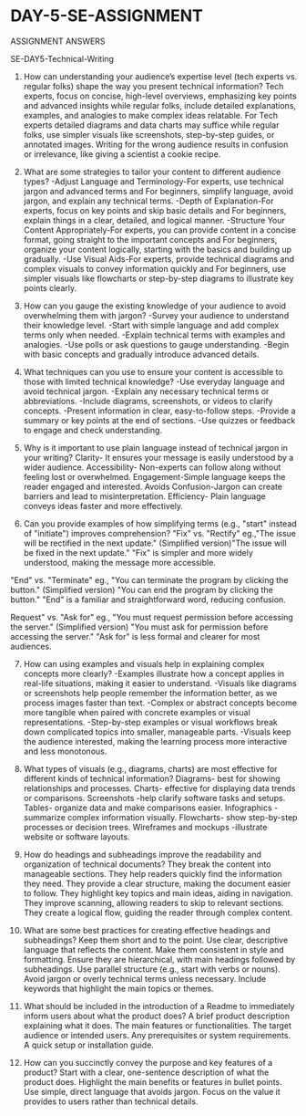 # DAY-5-SE-ASSIGNMENT
ASSIGNMENT ANSWERS

SE-DAY5-Technical-Writing
1. How can understanding your audience’s expertise level (tech experts vs. regular folks) shape the way you present technical information?
   Tech experts, focus on concise, high-level overviews, emphasizing key points and advanced insights while regular folks, include detailed explanations, examples, and            analogies to make complex ideas relatable.
   For Tech experts detailed diagrams and data charts may suffice while regular folks, use simpler visuals like screenshots, step-by-step guides, or annotated images.
   Writing for the wrong audience results in confusion or irrelevance, like giving a scientist a cookie recipe.

2. What are some strategies to tailor your content to different audience types?
   -Adjust Language and Terminology-For experts, use technical jargon and advanced terms and For beginners, simplify language, avoid jargon, and explain any technical terms.
   -Depth of Explanation-For experts, focus on key points and skip basic details and For beginners, explain things in a clear, detailed, and logical manner.
   -Structure Your Content Appropriately-For experts, you can provide content in a concise format, going straight to the important concepts and For beginners, organize your content logically, starting with the basics and building up gradually.
  -Use Visual Aids-For experts, provide technical diagrams and complex visuals to convey information quickly and For beginners, use simpler visuals like flowcharts or step-by-step diagrams to illustrate key points clearly.
   
3. How can you gauge the existing knowledge of your audience to avoid overwhelming them with jargon?
-Survey your audience to understand their knowledge level.
-Start with simple language and add complex terms only when needed.
-Explain technical terms with examples and analogies.
-Use polls or ask questions to gauge understanding.
-Begin with basic concepts and gradually introduce advanced details.

4. What techniques can you use to ensure your content is accessible to those with limited technical knowledge?
-Use everyday language and avoid technical jargon.
-Explain any necessary technical terms or abbreviations.
-Include diagrams, screenshots, or videos to clarify concepts.
-Present information in clear, easy-to-follow steps.
-Provide a summary or key points at the end of sections.
-Use quizzes or feedback to engage and check understanding.

5. Why is it important to use plain language instead of technical jargon in your writing?
Clarity- It ensures your message is easily understood by a wider audience.
Accessibility- Non-experts can follow along without feeling lost or overwhelmed.
Engagement-Simple language keeps the reader engaged and interested.
Avoids Confusion-Jargon can create barriers and lead to misinterpretation.
Efficiency- Plain language conveys ideas faster and more effectively.

6. Can you provide examples of how simplifying terms (e.g., "start" instead of "initiate") improves comprehension?
   "Fix" vs. "Rectify"
eg.,"The issue will be rectified in the next update."
(Simplified version)"The issue will be fixed in the next update."
"Fix" is simpler and more widely understood, making the message more accessible.

  "End" vs. "Terminate"
eg., "You can terminate the program by clicking the button."
(Simplified version) "You can end the program by clicking the button."
"End" is a familiar and straightforward word, reducing confusion.

  Request" vs. "Ask for"
eg., "You must request permission before accessing the server."
(Simplified version) "You must ask for permission before accessing the server."
"Ask for" is less formal and clearer for most audiences.

7. How can using examples and visuals help in explaining complex concepts more clearly?
-Examples illustrate how a concept applies in real-life situations, making it easier to understand.
-Visuals like diagrams or screenshots help people remember the information better, as we process images faster than text.
-Complex or abstract concepts become more tangible when paired with concrete examples or visual representations.
-Step-by-step examples or visual workflows break down complicated topics into smaller, manageable parts.
-Visuals keep the audience interested, making the learning process more interactive and less monotonous.

8. What types of visuals (e.g., diagrams, charts) are most effective for different kinds of technical information?
Diagrams- best for showing relationships and processes.
Charts- effective for displaying data trends or comparisons.
Screenshots -help clarify software tasks and setups.
Tables- organize data and make comparisons easier.
Infographics -summarize complex information visually.
Flowcharts- show step-by-step processes or decision trees.
Wireframes and mockups -illustrate website or software layouts.

9. How do headings and subheadings improve the readability and organization of technical documents?
They break the content into manageable sections.
They help readers quickly find the information they need.
They provide a clear structure, making the document easier to follow.
They highlight key topics and main ideas, aiding in navigation.
They improve scanning, allowing readers to skip to relevant sections.
They create a logical flow, guiding the reader through complex content.

10. What are some best practices for creating effective headings and subheadings?
Keep them short and to the point.
Use clear, descriptive language that reflects the content.
Make them consistent in style and formatting.
Ensure they are hierarchical, with main headings followed by subheadings.
Use parallel structure (e.g., start with verbs or nouns).
Avoid jargon or overly technical terms unless necessary.
Include keywords that highlight the main topics or themes.

11. What should be included in the introduction of a Readme to immediately inform users about what the product does?
A brief product description explaining what it does.
The main features or functionalities.
The target audience or intended users.
Any prerequisites or system requirements.
A quick setup or installation guide.

12. How can you succinctly convey the purpose and key features of a product?
Start with a clear, one-sentence description of what the product does.
Highlight the main benefits or features in bullet points.
Use simple, direct language that avoids jargon.
Focus on the value it provides to users rather than technical details.
    
